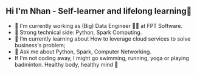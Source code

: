 ## Hi I'm Nhan - Self-learner and lifelong learning👋

<!--
**milynox/milynox** is a ✨ _special_ ✨ repository because its `README.md` (this file) appears on your GitHub profile.

Here are some ideas to get you started:

- 🔭 I’m currently working on ...
- 🌱 I’m currently learning ...
- 👯 I’m looking to collaborate on ...
- 🤔 I’m looking for help with ...
- 💬 Ask me about ...
- 📫 How to reach me: ...
- 😄 Pronouns: ...
- ⚡ Fun fact: ...
-->

- 🔭 I'm currently working as (Big) Data Engineer 🧑‍💻 at FPT Software.
- 💪 Strong technical side: Python, Spark Computing.
- 🌱 I’m currently learning about How to leverage cloud services to solve business's problem;
- 💬 Ask me about Python, Spark, Computer Networking.
- If I'm not coding away, I might go swimming, running, yoga or playing badminton. Healthy body, healthy mind 🧠
